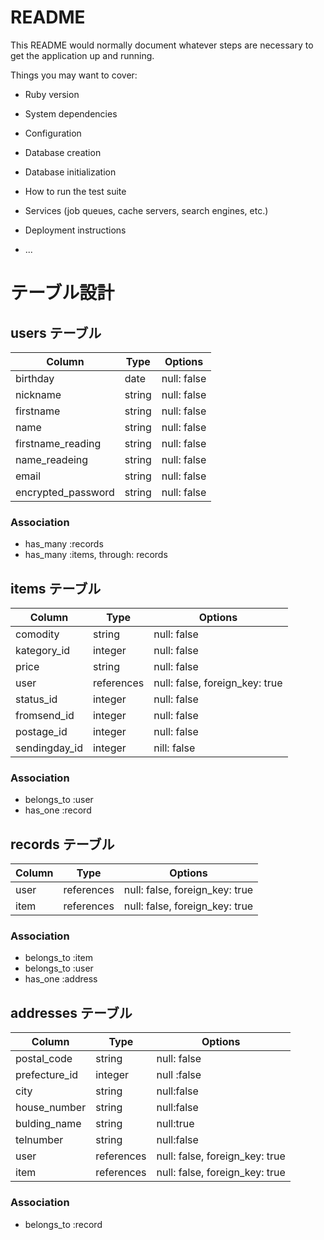 
# README

This README would normally document whatever steps are necessary to get the
application up and running.

Things you may want to cover:

* Ruby version

* System dependencies

* Configuration

* Database creation

* Database initialization

* How to run the test suite

* Services (job queues, cache servers, search engines, etc.)

* Deployment instructions

* ...
# テーブル設計

## users テーブル

| Column   | Type   | Options     |
| -------- | ------ | ----------- |
| birthday | date | null: false |
| nickname | string | null: false |
| firstname     | string | null: false |
| name     | string | null: false |
| firstname_reading     | string | null: false |
| name_readeing     | string | null: false |
| email    | string | null: false |
| encrypted_password | string | null: false |

### Association

- has_many :records
- has_many :items, through: records

## items テーブル

| Column | Type   | Options     |
| ------ | ------ | ----------- |
| comodity | string | null: false |
| kategory_id | integer | null: false |
| price | string | null: false |
| user   | references | null: false, foreign_key: true |
| status_id | integer | null: false |
| fromsend_id | integer | null: false |
| postage_id | integer | null: false |
| sendingday_id | integer | nill: false |

### Association

- belongs_to :user
- has_one :record

## records テーブル

| Column | Type       | Options                        |
| ------ | ---------- | ------------------------------ |
| user   | references | null: false, foreign_key: true |
| item   | references | null: false, foreign_key: true |

### Association

- belongs_to :item
- belongs_to :user
- has_one :address

## addresses テーブル

| Column  | Type       | Options |
| ------- | ---------- | ---------------------------- |
| postal_code | string |null: false|
| prefecture_id | integer | null :false|
| city | string | null:false |
| house_number | string | null:false |
| bulding_name | string | null:true |
| telnumber | string | null:false |
| user   | references | null: false, foreign_key: true |
| item   | references | null: false, foreign_key: true |

### Association


- belongs_to :record
